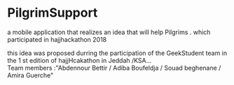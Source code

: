 # PilgrimSupport
a mobile application that realizes an idea that will help Pilgrims . which participated in hajjhackathon 2018


 this idea was proposed durring the participation of the GeekStudent team in the 1 st edition of hajjHcakathon in Jeddah /KSA...  
 Team members :"Abdennour Bettir / Adiba Boufeldja / Souad beghenane / Amira Guerche"
